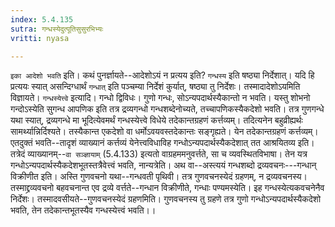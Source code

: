 ```yaml
---
index: 5.4.135
sutra: गन्धस्येदुत्पूतिसुसुरभिभ्यः
vritti: nyasa

---
```

`इका आदेशो भवति` इति। कथं पुनर्ज्ञायते--आदेशोऽयं न प्रत्यय इति? `गन्धस्य` इति षष्ठ्या निर्देशात्। यदि हि प्रत्ययः स्यात् असन्दिग्धार्थं `गन्धात्` इति पञ्चम्या निर्देशं कुर्यात्, षष्ठ्या तु निर्देशः। तस्मादादेशोऽयमिति विज्ञायते।
`गन्धस्येत्त्वे` इत्यादि। गन्धो द्विविधः। गुणो गन्धः, सोऽन्यपदार्थस्यैकान्तो न भवति। यस्तु शोभनो गन्दोऽस्येति सुगन्ध आपणिक इति तत्र द्रव्यगन्धो गन्धशब्देनोच्यते, तच्चापणिकस्यैकदेशो भवति। तत्र गुणगन्धे यथा स्यात्, द्रव्यगन्धे मा भूदित्येवमर्थं गन्धस्येत्त्वे विधेये तदेकान्तग्रहणं कर्त्तव्यम्। तदित्यनेन बहुव्रीह्यर्थः सामर्थ्यान्निर्दिश्यते। तस्यैकान्त एकदेशो वा धर्मोऽवयवस्तदेकान्तः सङ्गृह्यते। येन तदेकान्तग्रहणं कर्त्तव्यम्। एतदुक्तं भवति--तादृशं व्याख्यानं कर्त्तव्यं येनेत्त्वविधाविह गन्धोऽन्यपदार्थस्यैकदेशात् तत आश्रयितव्य इति। तत्रेदं व्याख्यानम्--`वा सञ्ज्ञायाम्` (5.4.133) इत्यतो वाग्रहममनुवर्त्तते, सा च व्यवस्थितविभाषा। तेन यत्र गन्धोऽन्यपदार्थस्यैकदेशभूतस्तत्रैवेत्त्वं भवति, नान्यत्रेति। अथ वा--अस्त्ययं गन्धशब्दो द्रव्यवचनः---गन्धान् विक्रीणीत इति। अस्ति गुणवचनो यथा--गन्धवती पृथिवी। तत्र गुणवचनस्येदं ग्रहणम्, न द्रव्यवचनस्य। तस्माद्द्रव्यवचनो बहवचनान्त एव द्रव्ये वर्त्तते--गन्धान विक्रीणीते, गन्धाः पण्यमस्येति। इह गन्धस्येत्यकवचनेनैव निर्देशः। तस्मादवसीयते--गुणवचनस्येदं ग्रहणमिति। गुणवचनस्य तु ग्रहणे तत्र गुणो गन्धोऽन्यपदार्थस्यैकदेशो भवति, तेन तदेकान्तभूतस्यैव गन्धस्येत्त्वं भवति।।
